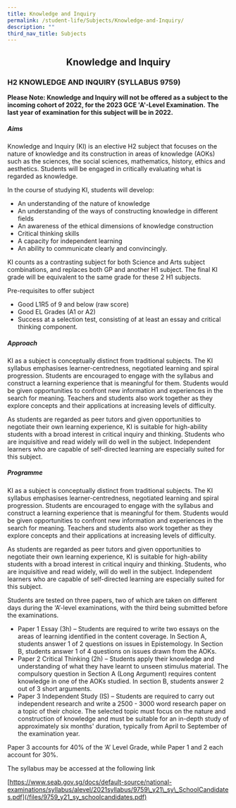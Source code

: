 ```yaml
---
title: Knowledge and Inquiry
permalink: /student-life/Subjects/Knowledge-and-Inquiry/
description: ""
third_nav_title: Subjects
---
```

## <center> Knowledge and Inquiry </center>

### H2 KNOWLEDGE AND INQUIRY (SYLLABUS 9759)

**Please Note: Knowledge and Inquiry will not be offered as a subject to the incoming cohort of 2022, for the 2023 GCE 'A'-Level Examination.** **The last year of examination for this subject will be in 2022.**

##### Aims

  

Knowledge and Inquiry (KI) is an elective H2 subject that focuses on the nature of knowledge and its construction in areas of knowledge (AOKs) such as the sciences, the social sciences, mathematics, history, ethics and aesthetics. Students will be engaged in critically evaluating what is regarded as knowledge.

  

In the course of studying KI, students will develop:

*   An understanding of the nature of knowledge
*   An understanding of the ways of constructing knowledge in different fields
*   An awareness of the ethical dimensions of knowledge construction
*   Critical thinking skills
*   A capacity for independent learning
*   An ability to communicate clearly and convincingly.

  

KI counts as a contrasting subject for both Science and Arts subject combinations, and replaces both GP and another H1 subject. The final KI grade will be equivalent to the same grade for these 2 H1 subjects.

  

Pre-requisites to offer subject

*   Good L1R5 of 9 and below (raw score)
*   Good EL Grades (A1 or A2)
*   Success at a selection test, consisting of at least an essay and critical thinking component.

  

##### Approach

  

KI as a subject is conceptually distinct from traditional subjects. The KI syllabus emphasises learner-centredness, negotiated learning and spiral progression. Students are encouraged to engage with the syllabus and construct a learning experience that is meaningful for them. Students would be given opportunities to confront new information and experiences in the search for meaning. Teachers and students also work together as they explore concepts and their applications at increasing levels of difficulty.

  

As students are regarded as peer tutors and given opportunities to negotiate their own learning experience, KI is suitable for high-ability students with a broad interest in critical inquiry and thinking. Students who are inquisitive and read widely will do well in the subject. Independent learners who are capable of self-directed learning are especially suited for this subject.

  

##### Programme

  

KI as a subject is conceptually distinct from traditional subjects. The KI syllabus emphasises learner-centredness, negotiated learning and spiral progression. Students are encouraged to engage with the syllabus and construct a learning experience that is meaningful for them. Students would be given opportunities to confront new information and experiences in the search for meaning. Teachers and students also work together as they explore concepts and their applications at increasing levels of difficulty.

  

As students are regarded as peer tutors and given opportunities to negotiate their own learning experience, KI is suitable for high-ability students with a broad interest in critical inquiry and thinking. Students, who are inquisitive and read widely, will do well in the subject. Independent learners who are capable of self-directed learning are especially suited for this subject.

  

Students are tested on three papers, two of which are taken on different days during the ‘A’-level examinations, with the third being submitted before the examinations.

*   Paper 1 Essay (3h) – Students are required to write two essays on the areas of learning identified in the content coverage. In Section A, students answer 1 of 2 questions on issues in Epistemology. In Section B, students answer 1 of 4 questions on issues drawn from the AOKs.
*   Paper 2 Critical Thinking (2h) – Students apply their knowledge and understanding of what they have learnt to unseen stimulus material. The compulsory question in Section A (Long Argument) requires content knowledge in one of the AOKs studied. In section B, students answer 2 out of 3 short arguments.
*   Paper 3 Independent Study (IS) – Students are required to carry out independent research and write a 2500 - 3000 word research paper on a topic of their choice. The selected topic must focus on the nature and construction of knowledge and must be suitable for an in-depth study of approximately six months' duration, typically from April to September of the examination year.

  

Paper 3 accounts for 40% of the ‘A’ Level Grade, while Paper 1 and 2 each account for 30%.

  

The syllabus may be accessed at the following link

[https://www.seab.gov.sg/docs/default-source/national-examinations/syllabus/alevel/2021syllabus/9759\_y21\_sy\_SchoolCandidates.pdf](/files/9759_y21_sy_schoolcandidates.pdf)


